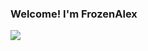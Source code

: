 ### Welcome! I'm FrozenAlex
<img src="https://github-readme-stats.vercel.app/api?username=FrozenAlex&show_icons=true&theme=dark&custom_title=FrozenAlex&ring_color=008c99&icon_color=008c99" />


<!--
**FrozenAlex/FrozenAlex** is a ✨ _special_ ✨ repository because its `README.md` (this file) appears on your GitHub profile.

Here are some ideas to get you started:

- 🔭 I’m currently working on ...
- 🌱 I’m currently learning ...
- 👯 I’m looking to collaborate on ...
- 🤔 I’m looking for help with ...
- 💬 Ask me about ...
- 📫 How to reach me: ...
- 😄 Pronouns: ...
- ⚡ Fun fact: ...
-->
